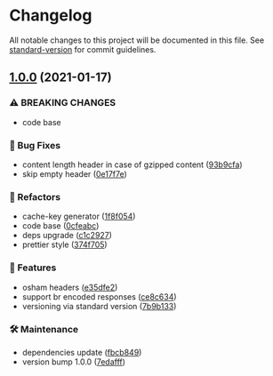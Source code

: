 # Changelog

All notable changes to this project will be documented in this file. See [standard-version](https://github.com/conventional-changelog/standard-version) for commit guidelines.

## [1.0.0](https://github.com/ajaysinghj8/osham/compare/v0.1.1...v1.0.0) (2021-01-17)


### ⚠ BREAKING CHANGES

* code base

### 🐛 Bug Fixes

* content length header in case of gzipped content ([93b9cfa](https://github.com/ajaysinghj8/osham/commit/93b9cfa04f66803ef0464ed6ed74486bf3fc837f))
* skip empty header ([0e17f7e](https://github.com/ajaysinghj8/osham/commit/0e17f7e0e20fd82ffca9a895fc28f45318688818))


### 🔄 Refactors

* cache-key generator ([1f8f054](https://github.com/ajaysinghj8/osham/commit/1f8f05414f793cd568d2f599ee10eea582acf9e1))
* code base ([0cfeabc](https://github.com/ajaysinghj8/osham/commit/0cfeabcb543e46f8e167a3fa1f76fdd8d190a888))
* deps upgrade ([c1c2927](https://github.com/ajaysinghj8/osham/commit/c1c2927302d62391dbecc30c437f3f5e3e98e22d))
* prettier style ([374f705](https://github.com/ajaysinghj8/osham/commit/374f7057557e3e5659007ed2221aeb06ff305488))


### 🚀 Features

* osham headers ([e35dfe2](https://github.com/ajaysinghj8/osham/commit/e35dfe28e517fcbbb814ccfffbedc1656af60457))
* support br encoded responses ([ce8c634](https://github.com/ajaysinghj8/osham/commit/ce8c63413628bce0724de80406b1158eba72315a))
* versioning via standard version ([7b9b133](https://github.com/ajaysinghj8/osham/commit/7b9b13326b8cb32559eee9b9304c20a58fb427f0))


### 🛠 Maintenance

* dependencies update ([fbcb849](https://github.com/ajaysinghj8/osham/commit/fbcb8491c91e061677c31d624e89e7eba54acdf8))
* version bump 1.0.0 ([7edafff](https://github.com/ajaysinghj8/osham/commit/7edafffac4640b37c7e1f52b5b8cfed9278da632))
